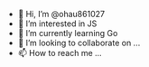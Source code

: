 - 👋 Hi, I’m @ohau861027
- 👀 I’m interested in JS
- 🌱 I’m currently learning Go
- 💞️ I’m looking to collaborate on ...
- 📫 How to reach me ...

<!---
ohau861027/ohau861027 is a ✨ special ✨ repository because its `README.md` (this file) appears on your GitHub profile.
You can click the Preview link to take a look at your changes.
--->
